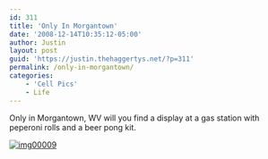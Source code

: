 ```yaml
---
id: 311
title: 'Only In Morgantown'
date: '2008-12-14T10:35:12-05:00'
author: Justin
layout: post
guid: 'https://justin.thehaggertys.net/?p=311'
permalink: /only-in-morgantown/
categories:
    - 'Cell Pics'
    - Life
---
```


Only in Morgantown, WV will you find a display at a gas station with peperoni rolls and a beer pong kit.

[![img00009](https://justin.thehaggertys.net/wp-content/uploads/2008/12/img00009-300x240.jpg "img00009")](https://justin.thehaggertys.net/wp-content/uploads/2008/12/img00009.jpg)